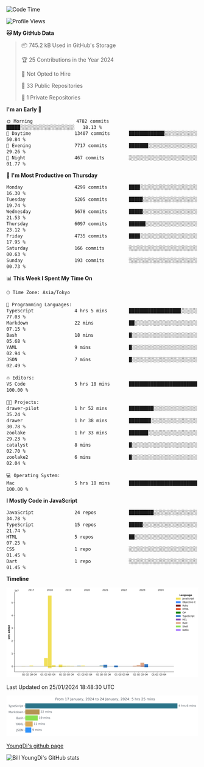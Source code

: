 <!--START_SECTION:waka-->
![Code Time](http://img.shields.io/badge/Code%20Time-336%20hrs%2042%20mins-blue)

![Profile Views](http://img.shields.io/badge/Profile%20Views-0-blue)

**🐱 My GitHub Data** 

> 📦 745.2 kB Used in GitHub's Storage 
 > 
> 🏆 25 Contributions in the Year 2024
 > 
> 🚫 Not Opted to Hire
 > 
> 📜 33 Public Repositories 
 > 
> 🔑 1 Private Repositories 
 > 
**I'm an Early 🐤** 

```text
🌞 Morning                4782 commits        █████░░░░░░░░░░░░░░░░░░░░   18.13 % 
🌆 Daytime                13407 commits       █████████████░░░░░░░░░░░░   50.84 % 
🌃 Evening                7717 commits        ███████░░░░░░░░░░░░░░░░░░   29.26 % 
🌙 Night                  467 commits         ░░░░░░░░░░░░░░░░░░░░░░░░░   01.77 % 
```
📅 **I'm Most Productive on Thursday** 

```text
Monday                   4299 commits        ████░░░░░░░░░░░░░░░░░░░░░   16.30 % 
Tuesday                  5205 commits        █████░░░░░░░░░░░░░░░░░░░░   19.74 % 
Wednesday                5678 commits        █████░░░░░░░░░░░░░░░░░░░░   21.53 % 
Thursday                 6097 commits        ██████░░░░░░░░░░░░░░░░░░░   23.12 % 
Friday                   4735 commits        ████░░░░░░░░░░░░░░░░░░░░░   17.95 % 
Saturday                 166 commits         ░░░░░░░░░░░░░░░░░░░░░░░░░   00.63 % 
Sunday                   193 commits         ░░░░░░░░░░░░░░░░░░░░░░░░░   00.73 % 
```


📊 **This Week I Spent My Time On** 

```text
🕑︎ Time Zone: Asia/Tokyo

💬 Programming Languages: 
TypeScript               4 hrs 5 mins        ███████████████████░░░░░░   77.03 % 
Markdown                 22 mins             ██░░░░░░░░░░░░░░░░░░░░░░░   07.15 % 
Bash                     18 mins             █░░░░░░░░░░░░░░░░░░░░░░░░   05.68 % 
YAML                     9 mins              █░░░░░░░░░░░░░░░░░░░░░░░░   02.94 % 
JSON                     7 mins              █░░░░░░░░░░░░░░░░░░░░░░░░   02.49 % 

🔥 Editors: 
VS Code                  5 hrs 18 mins       █████████████████████████   100.00 % 

🐱‍💻 Projects: 
drawer-pilot             1 hr 52 mins        █████████░░░░░░░░░░░░░░░░   35.24 % 
drawer                   1 hr 38 mins        ████████░░░░░░░░░░░░░░░░░   30.78 % 
zoolake                  1 hr 33 mins        ███████░░░░░░░░░░░░░░░░░░   29.23 % 
catalyst                 8 mins              █░░░░░░░░░░░░░░░░░░░░░░░░   02.70 % 
zoolake2                 6 mins              █░░░░░░░░░░░░░░░░░░░░░░░░   02.04 % 

💻 Operating System: 
Mac                      5 hrs 18 mins       █████████████████████████   100.00 % 
```

**I Mostly Code in JavaScript** 

```text
JavaScript               24 repos            █████████░░░░░░░░░░░░░░░░   34.78 % 
TypeScript               15 repos            █████░░░░░░░░░░░░░░░░░░░░   21.74 % 
HTML                     5 repos             ██░░░░░░░░░░░░░░░░░░░░░░░   07.25 % 
CSS                      1 repo              ░░░░░░░░░░░░░░░░░░░░░░░░░   01.45 % 
Dart                     1 repo              ░░░░░░░░░░░░░░░░░░░░░░░░░   01.45 % 
```



**Timeline**

![Lines of Code chart](https://raw.githubusercontent.com/Youngdi/Youngdi/master/assets/bar_graph.png)


 Last Updated on 25/01/2024 18:48:30 UTC
<!--END_SECTION:waka-->

![wakatime](./images/stat.svg)

[YoungDi's github page](https://youngdi.github.io)

![Bill YoungDi's GitHub stats](https://github-readme-stats.vercel.app/api?username=youngdi&count_private=true&show_icons=true)
